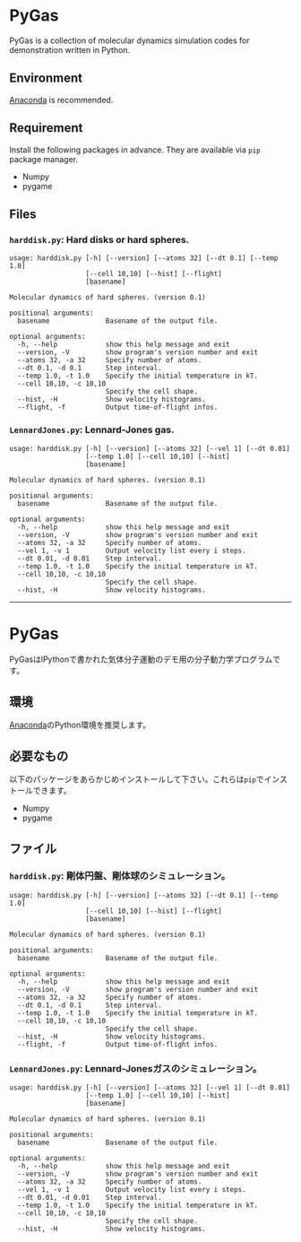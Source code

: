 # PyGas

PyGas is a collection of molecular dynamics simulation codes for demonstration written in Python.

## Environment

[Anaconda](https://www.anaconda.com) is recommended.

## Requirement

Install the following packages in advance. They are available via `pip` package manager.

* Numpy
* pygame

## Files

### `harddisk.py`: Hard disks or hard spheres.

    usage: harddisk.py [-h] [--version] [--atoms 32] [--dt 0.1] [--temp 1.0]
                       [--cell 10,10] [--hist] [--flight]
                       [basename]
    
    Molecular dynamics of hard spheres. (version 0.1)
    
    positional arguments:
      basename              Basename of the output file.
    
    optional arguments:
      -h, --help            show this help message and exit
      --version, -V         show program's version number and exit
      --atoms 32, -a 32     Specify number of atoms.
      --dt 0.1, -d 0.1      Step interval.
      --temp 1.0, -t 1.0    Specify the initial temperature in kT.
      --cell 10,10, -c 10,10
                            Specify the cell shape.
      --hist, -H            Show velocity histograms.
      --flight, -f          Output time-of-flight infos.


### `LennardJones.py`: Lennard-Jones gas.

    usage: harddisk.py [-h] [--version] [--atoms 32] [--vel 1] [--dt 0.01]
                       [--temp 1.0] [--cell 10,10] [--hist]
                       [basename]
    
    Molecular dynamics of hard spheres. (version 0.1)
    
    positional arguments:
      basename              Basename of the output file.
    
    optional arguments:
      -h, --help            show this help message and exit
      --version, -V         show program's version number and exit
      --atoms 32, -a 32     Specify number of atoms.
      --vel 1, -v 1         Output velocity list every i steps.
      --dt 0.01, -d 0.01    Step interval.
      --temp 1.0, -t 1.0    Specify the initial temperature in kT.
      --cell 10,10, -c 10,10
                            Specify the cell shape.
      --hist, -H            Show velocity histograms.


----

# PyGas

PyGasはlPythonで書かれた気体分子運動のデモ用の分子動力学プログラムです。

## 環境

[Anaconda](https://www.anaconda.com)のPython環境を推奨します。

## 必要なもの

以下のパッケージをあらかじめインストールして下さい。これらは`pip`でインストールできます。

* Numpy
* pygame

## ファイル

### `harddisk.py`: 剛体円盤、剛体球のシミュレーション。

    usage: harddisk.py [-h] [--version] [--atoms 32] [--dt 0.1] [--temp 1.0]
                       [--cell 10,10] [--hist] [--flight]
                       [basename]
    
    Molecular dynamics of hard spheres. (version 0.1)
    
    positional arguments:
      basename              Basename of the output file.
    
    optional arguments:
      -h, --help            show this help message and exit
      --version, -V         show program's version number and exit
      --atoms 32, -a 32     Specify number of atoms.
      --dt 0.1, -d 0.1      Step interval.
      --temp 1.0, -t 1.0    Specify the initial temperature in kT.
      --cell 10,10, -c 10,10
                            Specify the cell shape.
      --hist, -H            Show velocity histograms.
      --flight, -f          Output time-of-flight infos.


### `LennardJones.py`: Lennard-Jonesガスのシミュレーション。

    usage: harddisk.py [-h] [--version] [--atoms 32] [--vel 1] [--dt 0.01]
                       [--temp 1.0] [--cell 10,10] [--hist]
                       [basename]
    
    Molecular dynamics of hard spheres. (version 0.1)
    
    positional arguments:
      basename              Basename of the output file.
    
    optional arguments:
      -h, --help            show this help message and exit
      --version, -V         show program's version number and exit
      --atoms 32, -a 32     Specify number of atoms.
      --vel 1, -v 1         Output velocity list every i steps.
      --dt 0.01, -d 0.01    Step interval.
      --temp 1.0, -t 1.0    Specify the initial temperature in kT.
      --cell 10,10, -c 10,10
                            Specify the cell shape.
      --hist, -H            Show velocity histograms.

